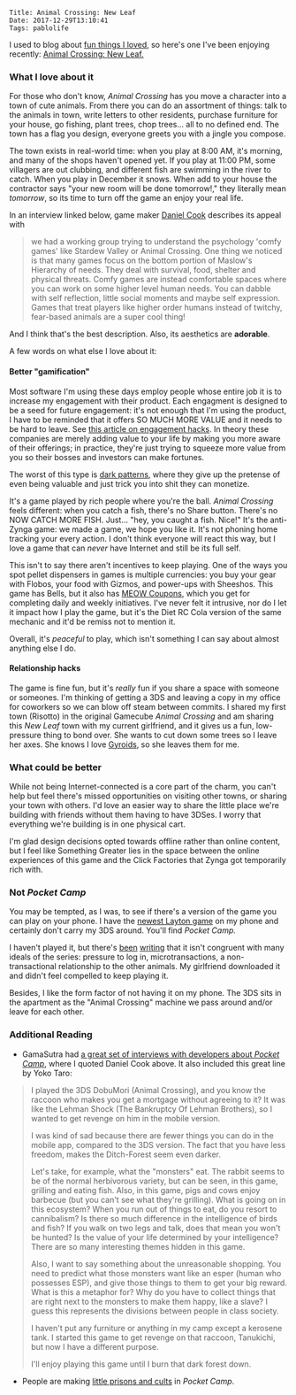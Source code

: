     Title: Animal Crossing: New Leaf
    Date: 2017-12-29T13:10:41
    Tags: pablolife

I used to blog about [fun things I loved][4], so here's one I've been enjoying
recently: [Animal Crossing: New Leaf.][9]

<!-- more -->

### What I love about it

For those who don't know, _Animal Crossing_ has you move a character into a
town of cute animals. From there you can do an assortment of things: talk to the
animals in town, write letters to other residents, purchase furniture for your
house, go fishing, plant trees, chop trees… all to no defined end. The town
has a flag you design, everyone greets you with a jingle you compose.

The town exists in real-world time: when you play at 8:00 AM, it's morning,
and many of the shops haven't opened yet. If you play at 11:00 PM, some
villagers are out clubbing, and different fish are swimming in the river to
catch. When you play in December it snows. When add to your house the contractor
says "your new room will be done tomorrow!," they literally mean _tomorrow_, so
its time to turn off the game an enjoy your real life.

In an interview linked below, game maker [Daniel Cook][11] describes its appeal
with

>  we had a working group trying to understand the psychology 'comfy games' like
>  Stardew Valley or Animal Crossing. One thing we noticed is that many games
>  focus on the bottom portion of Maslow's Hierarchy of needs. They deal with
>  survival, food, shelter and physical threats. Comfy games are instead
>  comfortable spaces where you can work on some higher level human needs. You can
>  dabble with self reflection, little social moments and maybe self expression.
>  Games that treat players like higher order humans instead of twitchy,
>  fear-based animals are a super cool thing!

And I think that's the best description. Also, its aesthetics are **adorable**.

A few words on what else I love about it:

#### Better "gamification"

Most software I'm using these days employ people whose entire job it is to
increase my engagement with their product. Each engagment is designed to be a
seed for future engagement: it's not enough that I'm using the product, I have
to be reminded that it offers SO MUCH MORE VALUE and it needs to be hard to
leave. See [this article on engagement hacks][5]. In theory these companies are
merely adding value to your life by making you more aware of their offerings; in
practice, they're just trying to squeeze more value from you so their bosses and
investors can make fortunes. 

The worst of this type is [dark patterns][6], where they give up the pretense of
even being valuable and just trick you into shit they can monetize.

It's a game played by rich people where you're the ball. _Animal Crossing_ feels
different: when you catch a fish, there's no Share button. There's no NOW CATCH
MORE FISH. Just… "hey, you caught a fish. Nice!" It's the anti-Zynga game: we
made a game, we hope you like it. It's not phoning home tracking your every
action. I don't think everyone will react this way, but I love a game that can
_never_ have Internet and still be its full self.

This isn't to say there aren't incentives to keep playing. One of the ways you
spot pellet dispensers in games is multiple currencies: you buy your gear with
Flobos, your food with Gizmos, and power-ups with Sheeshos. This game has Bells,
but it also has [MEOW Coupons][7], which you get for completing daily and weekly
initiatives. I've never felt it intrusive, nor do I let it impact how I play the
game, but it's the Diet RC Cola version of the same mechanic and it'd be remiss
not to mention it.

Overall, it's _peaceful_ to play, which isn't something I can say about almost
anything else I do.

#### Relationship hacks

The game is fine fun, but it's _really_ fun if you share a space with someone or
someones. I'm thinking of getting a 3DS and leaving a copy in my office for
coworkers so we can blow off steam between commits. I shared my first town 
(Risotto) in the original Gamecube _Animal Crossing_ and am sharing this _New
Leaf_ town with my current girlfriend, and it gives us a fun, low-pressure thing
to bond over. She wants to cut down some trees so I leave her axes. She knows I
love [Gyroids][8], so she leaves them for me.

### What could be better

While not being Internet-connected is a core part of the charm, you can't help
but feel there's missed opportunities on visiting other towns, or sharing your
town with others. I'd love an easier way to share the little place we're
building with friends without them having to have 3DSes. I worry that everything
we're building is in one physical cart.

I'm glad design decisions opted towards offline rather than online content, but
I feel like Something Greater lies in the space between the online experiences
of this game and the Click Factories that Zynga got temporarily rich with.

### Not _Pocket Camp_

You may be tempted, as I was, to see if there's a version of the game you can
play on your phone. I have the [newest Layton game][10] on my phone and certainly
don't carry my 3DS around. You'll find _Pocket Camp._

I haven't played it, but there's [been][2] [writing][3] that it isn't congruent
with many ideals of the series: pressure to log in, microtransactions, a
non-transactional relationship to the other animals. My girlfriend downloaded it
and didn't feel compelled to keep playing it.

Besides, I like the form factor of not having it on my phone. The 3DS sits in
the apartment as the "Animal Crossing" machine we pass around and/or leave for
each other.

### Additional Reading

- GamaSutra had [a great set of interviews with developers about _Pocket Camp_][1],
where I quoted Daniel Cook above. It also included this great line by Yoko Taro:

> I played the 3DS DobuMori (Animal Crossing), and you know the raccoon who
> makes you get a mortgage without agreeing to it? It was like the Lehman Shock
> (The Bankruptcy Of Lehman Brothers), so I wanted to get revenge on him in the
> mobile version.
>
> I was kind of sad because there are fewer things you can do in the mobile app,
> compared to the 3DS version. The fact that you have less freedom, makes the
> Ditch-Forest seem even darker.
> 
> Let's take, for example, what the "monsters" eat. The rabbit seems to be of the
> normal herbivorous variety, but can be seen, in this game, grilling and eating
> fish. Also, in this game, pigs and cows enjoy barbecue (but you can't see what
> they're grilling). What is going on in this ecosystem? When you run out of
> things to eat, do you resort to cannibalism? Is there so much difference in the
> intelligence of birds and fish? If you walk on two legs and talk, does that mean
> you won't be hunted? Is the value of your life determined by your intelligence?
> There are so many interesting themes hidden in this game.
> 
> Also, I want to say something about the unreasonable shopping. You need to
> predict what those monsters want like an esper (human who possesses ESP), and
> give those things to them to get your big reward. What is this a metaphor for?
> Why do you have to collect things that are right next to the monsters to make
> them happy, like a slave? I guess this represents the divisions between people
> in class society.
> 
> I haven't put any furniture or anything in my camp except a kerosene tank. I
> started this game to get revenge on that raccoon, Tanukichi, but now I have a
> different purpose.
> 
> I'll enjoy playing this game until I burn that dark forest down.

- People are making [little prisons and cults][12] in _Pocket Camp_.


   [1]: https://www.gamasutra.com/view/news/311352/What_devs_are_saying_about_the_design_of_Animal_Crossing_Pocket_Camp.php
   [2]: https://www.polygon.com/2017/11/27/16704558/animal-crossing-pocket-camp-review-chrissy-teigen-twitter
   [3]: https://kotaku.com/animal-crossing-pocket-camp-is-charming-but-sleazy-1820651797
   [4]: /2010/09/repost-professor-layton-and-hell-yes.html
   [5]: https://blog.kissmetrics.com/increase-engagement-on-facebook/
   [6]: https://darkpatterns.org/
   [7]: http://animalcrossing.wikia.com/wiki/MEOW_Coupons
   [8]: http://animalcrossing.wikia.com/wiki/Gyroid_(furniture)
   [9]: http://www.animal-crossing.com/newleaf/
   [10]: http://laytonseries.com/?lang=uk
   [11]: http://www.lostgarden.com/
   [12]: http://www.popbuzz.com/internet/viral/animal-crossing-camp-prison-cult-meme-furniture/
